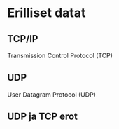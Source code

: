 # Erilliset datat


## TCP/IP
Transmission Control Protocol (TCP)

## UDP
User Datagram Protocol (UDP)

## UDP ja TCP erot











